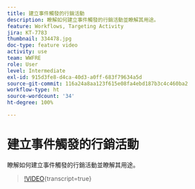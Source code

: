 ```yaml
---
title: 建立事件觸發的行銷活動
description: 瞭解如何建立事件觸發的行銷活動並瞭解其用途。
feature: Workflows, Targeting Activity
jira: KT-7783
thumbnail: 334478.jpg
doc-type: feature video
activity: use
team: WWFRE
role: User
level: Intermediate
exl-id: 915d3fe8-d4ca-40d3-a0ff-683f79634a5d
source-git-commit: 116a24a8aa123f615e08fa4ebd187b3c4c460ba2
workflow-type: ht
source-wordcount: '34'
ht-degree: 100%

---
```


# 建立事件觸發的行銷活動

瞭解如何建立事件觸發的行銷活動並瞭解其用途。

>[!VIDEO](https://video.tv.adobe.com/v/334478?quality=12&learn=on){transcript=true}
